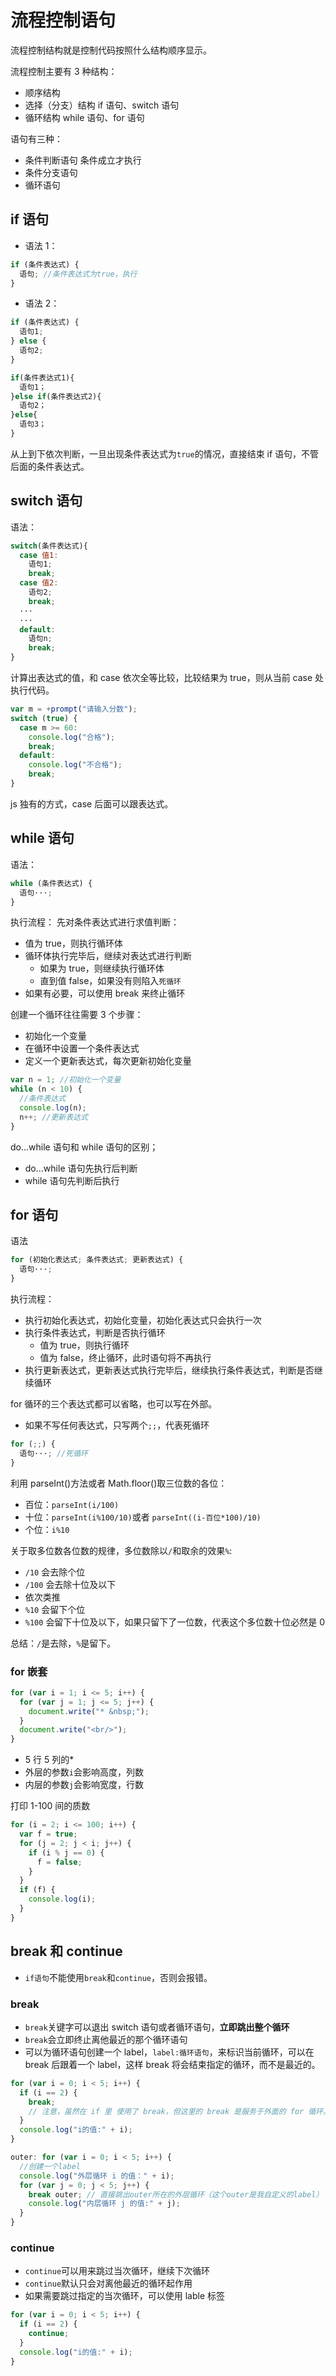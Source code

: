 # 流程控制语句

流程控制结构就是控制代码按照什么结构顺序显示。

流程控制主要有 3 种结构：

- 顺序结构
- 选择（分支）结构 if 语句、switch 语句
- 循环结构 while 语句、for 语句

语句有三种：

- 条件判断语句 条件成立才执行
- 条件分支语句
- 循环语句

## if 语句

- 语法 1：

```js
if (条件表达式) {
  语句; //条件表达式为true，执行
}
```

- 语法 2：

```js
if (条件表达式) {
  语句1;
} else {
  语句2;
}
```

```js
if(条件表达式1){
  语句1；
}else if(条件表达式2){
  语句2；
}else{
  语句3；
}
```

从上到下依次判断，一旦出现条件表达式为`true`的情况，直接结束 if 语句，不管后面的条件表达式。

## switch 语句

语法：

```js
switch(条件表达式){
  case 值1:
    语句1;
    break;
  case 值2:
    语句2;
    break;
  ···
  ···
  default:
    语句n;
    break;
}
```

计算出表达式的值，和 case 依次全等比较，比较结果为 true，则从当前 case 处执行代码。

```js
var m = +prompt("请输入分数");
switch (true) {
  case m >= 60:
    console.log("合格");
    break;
  default:
    console.log("不合格");
    break;
}
```

js 独有的方式，case 后面可以跟表达式。

## while 语句

语法：

```js
while (条件表达式) {
  语句···;
}
```

执行流程：
先对条件表达式进行求值判断：

- 值为 true，则执行循环体
- 循环体执行完毕后，继续对表达式进行判断
  - 如果为 true，则继续执行循环体
  - 直到值 false，如果没有则陷入`死循环`
- 如果有必要，可以使用 break 来终止循环

创建一个循环往往需要 3 个步骤：

- 初始化一个变量
- 在循环中设置一个条件表达式
- 定义一个更新表达式，每次更新初始化变量

```js
var n = 1; //初始化一个变量
while (n < 10) {
  //条件表达式
  console.log(n);
  n++; //更新表达式
}
```

do...while 语句和 while 语句的区别；

- do...while 语句先执行后判断
- while 语句先判断后执行

## for 语句

语法

```js
for (初始化表达式; 条件表达式; 更新表达式) {
  语句···;
}
```

执行流程：

- 执行初始化表达式，初始化变量，初始化表达式只会执行一次
- 执行条件表达式，判断是否执行循环
  - 值为 true，则执行循环
  - 值为 false，终止循环，此时语句将不再执行
- 执行更新表达式，更新表达式执行完毕后，继续执行条件表达式，判断是否继续循环

for 循环的三个表达式都可以省略，也可以写在外部。

- 如果不写任何表达式，只写两个`;;`，代表死循环

```js
for (;;) {
  语句···; //死循环
}
```

利用 parseInt()方法或者 Math.floor()取三位数的各位：

- 百位：`parseInt(i/100)`
- 十位：`parseInt(i%100/10)`或者 `parseInt((i-百位*100)/10)`
- 个位：`i%10`

关于取多位数各位数的规律，多位数除以`/`和取余的效果`%`:

- `/10` 会去除个位
- `/100` 会去除十位及以下
- 依次类推
- `%10` 会留下个位
- `%100` 会留下十位及以下，如果只留下了一位数，代表这个多位数十位必然是 0

总结：`/`是去除，`%`是留下。

### for 嵌套

```js
for (var i = 1; i <= 5; i++) {
  for (var j = 1; j <= 5; j++) {
    document.write("* &nbsp;");
  }
  document.write("<br/>");
}
```

- 5 行 5 列的\*
- 外层的参数`i`会影响高度，列数
- 内层的参数`j`会影响宽度，行数

打印 1-100 间的质数

```js
for (i = 2; i <= 100; i++) {
  var f = true;
  for (j = 2; j < i; j++) {
    if (i % j == 0) {
      f = false;
    }
  }
  if (f) {
    console.log(i);
  }
}
```

## break 和 continue

- `if语句`不能使用`break`和`continue`，否则会报错。

### break

- `break`关键字可以退出 switch 语句或者循环语句，**立即跳出整个循环**
- `break`会立即终止离他最近的那个循环语句
- 可以为循环语句创建一个 label，`label:循环语句`，来标识当前循环，可以在 break 后跟着一个 label，这样 break 将会结束指定的循环，而不是最近的。

```js
for (var i = 0; i < 5; i++) {
  if (i == 2) {
    break;
    // 注意，虽然在 if 里 使用了 break，但这里的 break 是服务于外面的 for 循环。
  }
  console.log("i的值:" + i);
}
```

```js
outer: for (var i = 0; i < 5; i++) {
  //创建一个label
  console.log("外层循环 i 的值：" + i);
  for (var j = 0; j < 5; j++) {
    break outer; // 直接跳出outer所在的外层循环（这个outer是我自定义的label）
    console.log("内层循环 j 的值:" + j);
  }
}
```

### continue

- `continue`可以用来跳过当次循环，继续下次循环
- `continue`默认只会对离他最近的循环起作用
- 如果需要跳过指定的当次循环，可以使用 lable 标签

```js
for (var i = 0; i < 5; i++) {
  if (i == 2) {
    continue;
  }
  console.log("i的值:" + i);
}
```
